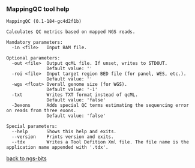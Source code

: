 ### MappingQC tool help
	MappingQC (0.1-184-gc4d2f1b)
	
	Calculates QC metrics based on mapped NGS reads.
	
	Mandatory parameters:
	  -in <file>   Input BAM file.
	
	Optional parameters:
	  -out <file>  Output qcML file. If unset, writes to STDOUT.
	               Default value: ''
	  -roi <file>  Input target region BED file (for panel, WES, etc.).
	               Default value: ''
	  -wgs <float> Overall genome size (for WGS).
	               Default value: '-1'
	  -txt         Writes TXT format instead of qcML.
	               Default value: 'false'
	  -3exons      Adds special QC terms estimating the sequencing error on reads from three exons.
	               Default value: 'false'
	
	Special parameters:
	  --help       Shows this help and exits.
	  --version    Prints version and exits.
	  --tdx        Writes a Tool Defition Xml file. The file name is the application name appended with '.tdx'.
	
[back to ngs-bits](https://github.com/marc-sturm/ngs-bits)